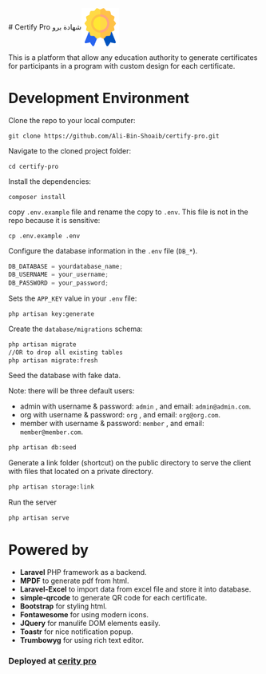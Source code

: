 <div style="display:flex; align-items:center; justifiy-content:center; ">
    # Certify Pro شهادة برو <img src="/public/favicon.ico" width="15%"/>

</div>

This is a platform that allow any education authority to generate certificates for participants in a program with custom design for each certificate.

# Development Environment

Clone the repo to your local computer:

```shell
git clone https://github.com/Ali-Bin-Shoaib/certify-pro.git
```

Navigate to the cloned project folder:

```shell
cd certify-pro
```

Install the dependencies:

```shell
composer install
```

copy `.env.example` file and rename the copy to `.env`. This file is not in the repo because it is sensitive:

```shell
cp .env.example .env
```

Configure the database information in the `.env` file (`DB_*`).

```js
DB_DATABASE = yourdatabase_name;
DB_USERNAME = your_username;
DB_PASSWORD = your_password;
```

Sets the `APP_KEY` value in your `.env` file:

```shell
php artisan key:generate
```

Create the `database/migrations` schema:

```shell
php artisan migrate
//OR to drop all existing tables
php artisan migrate:fresh
```

Seed the database with fake data.

Note: there will be three default users:

- admin with username & password: `admin` , and email: `admin@admin.com`.
- org with username & password: `org` , and email: `org@org.com`.
- member with username & password: `member` , and email: `member@member.com`.

```bash
php artisan db:seed
```

Generate a link folder (shortcut) on the public directory to serve the client with files that located on a private directory.

```bash
php artisan storage:link
```

Run the server

```bash
php artisan serve
```

# Powered by

- **Laravel** PHP framework as a backend.
- **MPDF** to generate pdf from html.
- **Laravel-Excel** to import data from excel file and store it into database.
- **simple-qrcode** to generate QR code for each certificate.
- **Bootstrap** for styling html.
- **Fontawesome** for using modern icons.
- **JQuery** for manulife DOM elements easily.
- **Toastr** for nice notification popup.
- **Trumbowyg** for using rich text editor.

### Deployed at <a href="https://binshoaib.hadramout-bootcamps.com/" target="_blank">cerity pro</a>
